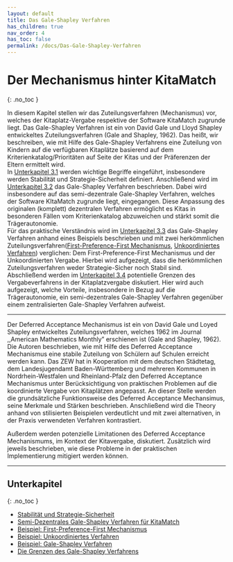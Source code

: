 ```yaml
---
layout: default
title: Das Gale-Shapley Verfahren
has_children: true
nav_order: 4
has_toc: false
permalink: /docs/Das-Gale-Shapley-Verfahren
---
```


# Der Mechanismus hinter KitaMatch
{: .no_toc }

In diesem Kapitel stellen wir das Zuteilungsverfahren (Mechanismus) vor, welches der Kitaplatz-Vergabe respektive der Software KitaMatch zugrunde liegt. Das Gale-Shapley Verfahren ist ein von David Gale und Lloyd Shapley entwickeltes Zuteilungsverfahren (Gale and Shapley, 1962). Das heißt, wir beschreiben, wie mit Hilfe des Gale-Shapley Verfahrens eine Zuteilung von Kindern auf die verfügbaren Kitaplätze basierend auf dem Kriterienkatalog/Prioritäten auf Seite der Kitas und der Präferenzen der Eltern ermittelt wird.   
In [Unterkapitel 3.1](/docs/Gale-Shapley-Verfahren/Stabilität-und-Strategie-Sicherheit) werden wichtige Begriffe eingeführt, insbesondere werden  Stabilität und Strategie-Sicherheit definiert. Anschließend wird im [Unterkapitel 3.2](/docs/Gale-Shapley-Verfahren/Semi-Dezentrales-Gale-Shapley-Verfahren) das  Gale-Shapley Verfahren beschrieben. Dabei wird insbesondere auf das semi-dezentrale Gale-Shapley Verfahren, welches der Software KItaMatch zugrunde liegt, eingegangen. Diese Anpassung des originalen (komplett) dezentralen Verfahren ermöglicht es Kitas in besonderen Fällen vom Kriterienkatalog abzuweichen und stärkt somit die Trägerautonomie.   
Für das praktische Verständnis wird im [Unterkapitel 3.3](/docs/Gale-Shapley-Verfahren/Gale-Shapley-Beispiel) das Gale-Shapley Verfahren anhand eines Beispiels beschrieben und mit zwei herkömmlichen Zuteilungsverfahren([First-Preference-First Mechanismus](/docs/Gale-Shapley-Verfahren/First-Preference-First-Mechanismus), [Unkoordiniertes Verfahren](/docs/Gale-Shapley-Verfahren/Unkoordiniertes-Verfahren)) verglichen: Dem First-Preference-First Mechanismus und der Unkoordinierten Vergabe. Hierbei wird aufgezeigt, dass die herkömmlichen Zuteilungsverfahren weder Strategie-Sicher noch Stabil sind.  
Abschließend werden im [Unterkapitel 3.4](/docs/Gale-Shapley-Verfahren/Grenzen-des-Gale-Shapley-Verfahrens) potentielle Grenzen des Vergabeverfahrens in der Kitaplatzvergabe diskutiert. Hier wird auch aufgezeigt, welche Vorteile, insbesondere in Bezug auf die Trägerautonomie, ein semi-dezentrales Gale-Shapley Verfahren gegenüber einem zentralisierten Gale-Shapley Verfahren aufweist.   

---

Der Deferred Acceptance Mechanismus ist ein von David Gale und Loyed Shapley entwickeltes Zuteilungsverfahren, welches 1962 im Journal ,,American Mathematics Monthly” erschienen ist (Gale and Shapley, 1962). Die Autoren beschrieben, wie mit Hilfe des Deferred Acceptance Mechanismus eine stabile Zuteilung von Schülern auf Schulen erreicht werden kann.
Das ZEW hat in Kooperation mit dem deutschen Städtetag, dem Landesjugendamt Baden-Württemberg und mehreren Kommunen in Nordrhein-Westfalen und Rheinland-Pfalz den Deferred Acceptance Mechanismus unter Berücksichtigung von praktischen Problemen auf die koordinierte Vergabe von Kitaplätzen angepasst.
An dieser Stelle werden die grundsätzliche Funktionsweise des Deferred Acceptance Mechansimus, seine Merkmale und Stärken beschrieben. Anschließend  wird die Theory anhand von stilisierten Beispielen verdeutlicht und mit zwei alternativen, in der Praxis verwendeten Verfahren kontrastiert.

Außerdem werden potenzielle Limitationen des Deferred Acceptance Mechanismums, im Kontext der Kitavergabe, diskutiert. Zusätzlich wird jeweils beschrieben, wie diese Probleme in der praktischen Implementierung mitigiert werden können.

---


## Unterkapitel
{: .no_toc }

- [Stabilität und Strategie-Sicherheit](/docs/Gale-Shapley-Verfahren/Stabilität-und-Strategie-Sicherheit)
- [Semi-Dezentrales Gale-Shapley Verfahren für KitaMatch](/docs/Gale-Shapley-Verfahren/Semi-Dezentrales-Gale-Shapley-Verfahren)
- [Beispiel: First-Preference-First Mechanismus](/docs/Gale-Shapley-Verfahren/First-Preference-First-Mechanismus)
- [Beispiel: Unkoordiniertes Verfahren](/docs/Gale-Shapley-Verfahren/Unkoordiniertes-Verfahren)
- [Beispiel: Gale-Shapley Verfahren](/docs/Gale-Shapley-Verfahren/Gale-Shapley-Beispiel)
- [Die Grenzen des Gale-Shapley Verfahrens](/docs/Gale-Shapley-Verfahren/Grenzen-des-Gale-Shapley-Verfahrens)


